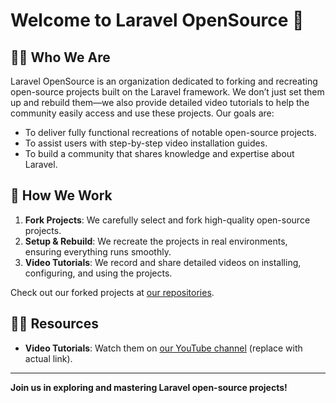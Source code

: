 # Welcome to Laravel OpenSource 👋

## 🙋‍♀️ Who We Are

Laravel OpenSource is an organization dedicated to forking and recreating open-source projects built on the Laravel framework. We don’t just set them up and rebuild them—we also provide detailed video tutorials to help the community easily access and use these projects. Our goals are:

- To deliver fully functional recreations of notable open-source projects.
- To assist users with step-by-step video installation guides.
- To build a community that shares knowledge and expertise about Laravel.

## 🌈 How We Work

1. **Fork Projects**: We carefully select and fork high-quality open-source projects.
2. **Setup & Rebuild**: We recreate the projects in real environments, ensuring everything runs smoothly.
3. **Video Tutorials**: We record and share detailed videos on installing, configuring, and using the projects.

Check out our forked projects at [our repositories](https://github.com/laravel-opensource).

## 👩‍💻 Resources

- **Video Tutorials**: Watch them on [our YouTube channel](https://bit.ly/laravel-opensource-channel) (replace with actual link).

<!--
- **Documentation**: Find details at [docs.laravel-opensource.org](https://docs.laravel-opensource.org) (replace with actual link).
- **Support**: Contact us at [support@laravel-opensource.org](mailto:support@laravel-opensource.org).
-->
---

**Join us in exploring and mastering Laravel open-source projects!**
